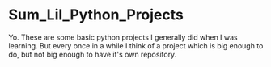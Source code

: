 # Sum_Lil_Python_Projects
Yo. These are some basic python projects I generally did when I was learning. But every once in a while I think of a project which is big enough to do, but not big enough to have it's own repository.
